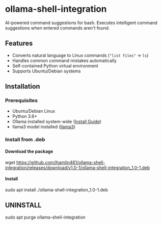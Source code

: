 # ollama-shell-integration

AI-powered command suggestions for bash. Executes intelligent command suggestions when entered commands aren't found.

## Features

- Converts natural language to Linux commands (`"list files"` → `ls`)
- Handles common command mistakes automatically
- Self-contained Python virtual environment
- Supports Ubuntu/Debian systems

## Installation

### Prerequisites
- Ubuntu/Debian Linux
- Python 3.6+
- Ollama installed system-wide ([Install Guide](https://ollama.com))
- llama3 model installed ([llama3](https://ollama.com/library/llama3:8b))

### Install from .deb

#### Download the package
wget https://github.com/jhamlin461/ollama-shell-integration/releases/download/v1.0-1/ollama-shell-integration_1.0-1.deb

#### Install
sudo apt install ./ollama-shell-integration_1.0-1.deb

## UNINSTALL
sudo apt purge ollama-shell-integration
